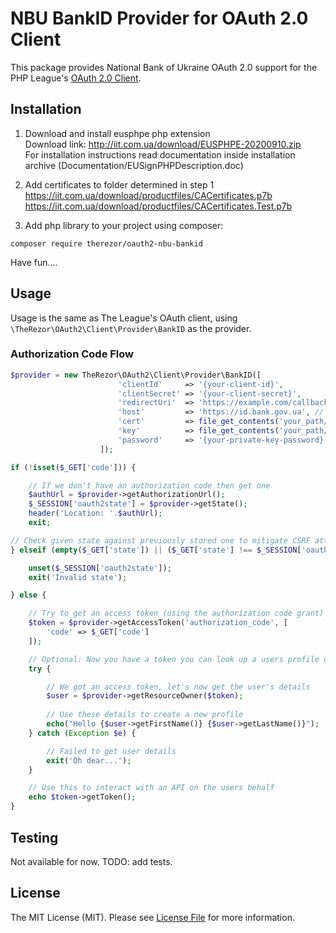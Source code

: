 # NBU BankID Provider for OAuth 2.0 Client
This package provides National Bank of Ukraine OAuth 2.0 support for the PHP League's [OAuth 2.0 Client](https://github.com/thephpleague/oauth2-client).

## Installation

1. Download and install eusphpe php extension \
    Download link: http://iit.com.ua/download/EUSPHPE-20200910.zip \
    For installation instructions read documentation inside installation archive (Documentation/EUSignPHPDescription.doc)

2. Add certificates to folder determined in step 1 \
    https://iit.com.ua/download/productfiles/CACertificates.p7b  \
    https://iit.com.ua/download/productfiles/CACertificates.Test.p7b

3. Add php library to your project using composer:
```
composer require therezor/oauth2-nbu-bankid
```
Have fun....

## Usage

Usage is the same as The League's OAuth client, using `\TheRezor\OAuth2\Client\Provider\BankID` as the provider.

### Authorization Code Flow

```php
$provider = new TheRezor\OAuth2\Client\Provider\BankID([
                        'clientId'     => '{your-client-id}',
                        'clientSecret' => '{your-client-secret}',
                        'redirectUri'  => 'https://example.com/callback-url',
                        'host'         => 'https://id.bank.gov.ua', // Optional, defaults to https://id.bank.gov.ua, for testing use https://testid.bank.gov.ua
                        'cert'         => file_get_contents('your_path/cert.cer'),
                        'key'          => file_get_contents('your_path/Key-6.dat'),
                        'password'     => '{your-private-key-password}',
                    ]);

if (!isset($_GET['code'])) {

    // If we don't have an authorization code then get one
    $authUrl = $provider->getAuthorizationUrl();
    $_SESSION['oauth2state'] = $provider->getState();
    header('Location: '.$authUrl);
    exit;

// Check given state against previously stored one to mitigate CSRF attack
} elseif (empty($_GET['state']) || ($_GET['state'] !== $_SESSION['oauth2state'])) {

    unset($_SESSION['oauth2state']);
    exit('Invalid state');

} else {

    // Try to get an access token (using the authorization code grant)
    $token = $provider->getAccessToken('authorization_code', [
        'code' => $_GET['code']
    ]);

    // Optional: Now you have a token you can look up a users profile data
    try {

        // We got an access token, let's now get the user's details
        $user = $provider->getResourceOwner($token);  
 
        // Use these details to create a new profile
        echo("Hello {$user->getFirstName()} {$user->getLastName()}");
    } catch (Exception $e) {

        // Failed to get user details
        exit('Oh dear...');
    }

    // Use this to interact with an API on the users behalf
    echo $token->getToken();
}
```
## Testing

Not available for now. TODO: add tests.

## License

The MIT License (MIT). Please see [License File](https://github.com/therezor/oauth2-nbu-bankid/blob/master/LICENSE) for more information.